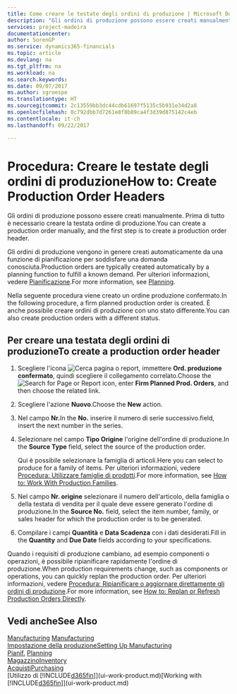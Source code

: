 ```yaml
---
title: Come creare le testate degli ordini di produzione | Microsoft Docs
description: "Gli ordini di produzione possono essere creati manualmente. Prima di tutto è necessario creare la testata ordine di produzione."
services: project-madeira
documentationcenter: 
author: SorenGP
ms.service: dynamics365-financials
ms.topic: article
ms.devlang: na
ms.tgt_pltfrm: na
ms.workload: na
ms.search.keywords: 
ms.date: 09/07/2017
ms.author: sgroespe
ms.translationtype: HT
ms.sourcegitcommit: 2c13559bb3dc44cdb61697f5135c5b931e34d2a8
ms.openlocfilehash: 0c792dbb7d7261e8f8b89ca4f3d39d875142c4eb
ms.contentlocale: it-ch
ms.lasthandoff: 09/22/2017

---
```

# <a name="how-to-create-production-order-headers"></a><span data-ttu-id="0d171-103">Procedura: Creare le testate degli ordini di produzione</span><span class="sxs-lookup"><span data-stu-id="0d171-103">How to: Create Production Order Headers</span></span>
<span data-ttu-id="0d171-104">Gli ordini di produzione possono essere creati manualmente. Prima di tutto è necessario creare la testata ordine di produzione.</span><span class="sxs-lookup"><span data-stu-id="0d171-104">You can create a production order manually, and the first step is to create a production order header.</span></span>

<span data-ttu-id="0d171-105">Gli ordini di produzione vengono in genere creati automaticamente da una funzione di pianificazione per soddisfare una domanda conosciuta.</span><span class="sxs-lookup"><span data-stu-id="0d171-105">Production orders are typically created automatically by a planning function to fulfill a known demand.</span></span> <span data-ttu-id="0d171-106">Per ulteriori informazioni, vedere [Pianificazione](production-planning.md).</span><span class="sxs-lookup"><span data-stu-id="0d171-106">For more information, see [Planning](production-planning.md).</span></span>   

<span data-ttu-id="0d171-107">Nella seguente procedura viene creato un ordine produzione confermato.</span><span class="sxs-lookup"><span data-stu-id="0d171-107">In the following procedure, a firm planned production order is created.</span></span> <span data-ttu-id="0d171-108">È anche possibile creare ordini di produzione con uno stato differente.</span><span class="sxs-lookup"><span data-stu-id="0d171-108">You can also create production orders with a different status.</span></span>  

## <a name="to-create-a-production-order-header"></a><span data-ttu-id="0d171-109">Per creare una testata degli ordini di produzione</span><span class="sxs-lookup"><span data-stu-id="0d171-109">To create a production order header</span></span>  
1.  <span data-ttu-id="0d171-110">Scegliere l'icona ![Cerca pagina o report](media/ui-search/search_small.png "icona Cerca pagina o report"), immettere **Ord. produzione confermato**, quindi scegliere il collegamento correlato.</span><span class="sxs-lookup"><span data-stu-id="0d171-110">Choose the ![Search for Page or Report](media/ui-search/search_small.png "Search for Page or Report icon") icon, enter **Firm Planned Prod. Orders**, and then choose the related link.</span></span>  
2.  <span data-ttu-id="0d171-111">Scegliere l'azione **Nuovo**.</span><span class="sxs-lookup"><span data-stu-id="0d171-111">Choose the **New** action.</span></span>  
3.  <span data-ttu-id="0d171-112">Nel campo **Nr.**</span><span class="sxs-lookup"><span data-stu-id="0d171-112">In the **No.**</span></span> <span data-ttu-id="0d171-113">inserire il numero di serie successivo.</span><span class="sxs-lookup"><span data-stu-id="0d171-113">field, insert the next number in the series.</span></span>  
4.  <span data-ttu-id="0d171-114">Selezionare nel campo **Tipo Origine** l'origine dell'ordine di produzione.</span><span class="sxs-lookup"><span data-stu-id="0d171-114">In the **Source Type** field, select the source of the production order.</span></span>

    <span data-ttu-id="0d171-115">Qui è possibile selezionare la famiglia di articoli.</span><span class="sxs-lookup"><span data-stu-id="0d171-115">Here you can select to produce for a family of items.</span></span> <span data-ttu-id="0d171-116">Per ulteriori informazioni, vedere [Procedura: Utilizzare famiglie di prodotti](production-how-work-family.md).</span><span class="sxs-lookup"><span data-stu-id="0d171-116">For more information, see [How to: Work With Production Families](production-how-work-family.md).</span></span>
5.  <span data-ttu-id="0d171-117">Nel campo **Nr. origine** selezionare il numero dell'articolo, della famiglia o della testata di vendita per il quale deve essere generato l'ordine di produzione.</span><span class="sxs-lookup"><span data-stu-id="0d171-117">In the **Source No.** field, select the item number, family, or sales header for which the production order is to be generated.</span></span>  
6.  <span data-ttu-id="0d171-118">Compilare i campi **Quantità** e **Data Scadenza** con i dati desiderati.</span><span class="sxs-lookup"><span data-stu-id="0d171-118">Fill in the **Quantity** and **Due Date** fields according to your specifications.</span></span>  

<span data-ttu-id="0d171-119">Quando i requisiti di produzione cambiano, ad esempio componenti o operazioni, è possibile ripianificare rapidamente l'ordine di produzione.</span><span class="sxs-lookup"><span data-stu-id="0d171-119">When production requirements change, such as components or operations, you can quickly replan the production order.</span></span> <span data-ttu-id="0d171-120">Per ulteriori informazioni, vedere [Procedura: Ripianificare o aggiornare direttamente gli ordini di produzione](production-how-to-replan-refresh-production-orders.md).</span><span class="sxs-lookup"><span data-stu-id="0d171-120">For more information, see [How to: Replan or Refresh Production Orders Directly](production-how-to-replan-refresh-production-orders.md).</span></span> 

## <a name="see-also"></a><span data-ttu-id="0d171-121">Vedi anche</span><span class="sxs-lookup"><span data-stu-id="0d171-121">See Also</span></span>  
<span data-ttu-id="0d171-122">[Manufacturing](production-manage-manufacturing.md)  </span><span class="sxs-lookup"><span data-stu-id="0d171-122">[Manufacturing](production-manage-manufacturing.md)  </span></span>  
[<span data-ttu-id="0d171-123">Impostazione della produzione</span><span class="sxs-lookup"><span data-stu-id="0d171-123">Setting Up Manufacturing</span></span>](production-configure-production-processes.md)  
<span data-ttu-id="0d171-124">[Pianif.](production-planning.md)    </span><span class="sxs-lookup"><span data-stu-id="0d171-124">[Planning](production-planning.md)    </span></span>  
[<span data-ttu-id="0d171-125">Magazzino</span><span class="sxs-lookup"><span data-stu-id="0d171-125">Inventory</span></span>](inventory-manage-inventory.md)  
[<span data-ttu-id="0d171-126">Acquisti</span><span class="sxs-lookup"><span data-stu-id="0d171-126">Purchasing</span></span>](purchasing-manage-purchasing.md)  
<span data-ttu-id="0d171-127">[Utilizzo di [!INCLUDE[d365fin](includes/d365fin_md.md)]](ui-work-product.md)</span><span class="sxs-lookup"><span data-stu-id="0d171-127">[Working with [!INCLUDE[d365fin](includes/d365fin_md.md)]](ui-work-product.md)</span></span>

